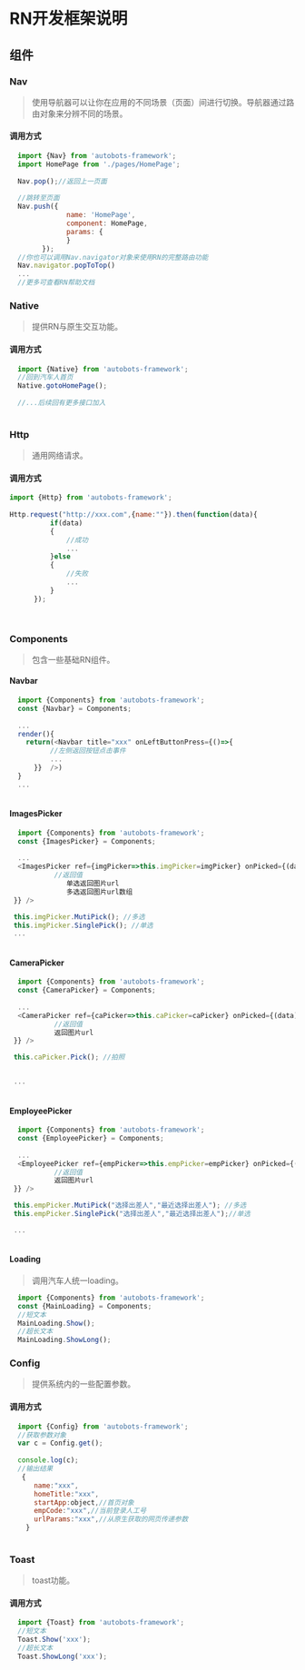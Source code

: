 # RN开发框架说明





## 组件

### Nav
> 使用导航器可以让你在应用的不同场景（页面）间进行切换。导航器通过路由对象来分辨不同的场景。  
 

#### 调用方式
``` javascript
  import {Nav} from 'autobots-framework';
  import HomePage from './pages/HomePage';
  
  Nav.pop();//返回上一页面
  
  //跳转至页面
  Nav.push({
              name: 'HomePage', 
              component: HomePage,
              params: {
              }
        });
  //你也可以调用Nav.navigator对象来使用RN的完整路由功能
  Nav.navigator.popToTop()
  ...
  //更多可查看RN帮助文档
```

### Native
> 提供RN与原生交互功能。  
 
#### 调用方式
``` javascript
  import {Native} from 'autobots-framework';
  //回到汽车人首页
  Native.gotoHomePage();
  
  //...后续回有更多接口加入
   
```

### Http
> 通用网络请求。  
 
#### 调用方式
``` javascript
import {Http} from 'autobots-framework';
  
Http.request("http://xxx.com",{name:""}).then(function(data){
          if(data)
          {
	          //成功
	          ...
          }else
          {
	          //失败
	          ...
          }
      });

   
```


### Components
> 包含一些基础RN组件。  
 
#### Navbar
``` javascript
  import {Components} from 'autobots-framework';
  const {Navbar} = Components;
  
  ...
  render(){
	return(<Navbar title="xxx" onLeftButtonPress={()=>{
		  //左侧返回按钮点击事件
          ...
      }}  />)
  }
  ...
   
```

#### ImagesPicker
``` javascript
  import {Components} from 'autobots-framework';
  const {ImagesPicker} = Components;
  
  ...
  <ImagesPicker ref={imgPicker=>this.imgPicker=imgPicker} onPicked={(data)=>{
		   //返回值
			  单选返回图片url
			  多选返回图片url数组
 }} />

 this.imgPicker.MutiPick(); //多选
 this.imgPicker.SinglePick(); //单选
 ...
   
```


#### CameraPicker
``` javascript
  import {Components} from 'autobots-framework';
  const {CameraPicker} = Components;
  
  ...
  <CameraPicker ref={caPicker=>this.caPicker=caPicker} onPicked={(data)=>{
		   //返回值
		   返回图片url
 }} />

 this.caPicker.Pick(); //拍照


 ...
   
```

#### EmployeePicker
``` javascript
  import {Components} from 'autobots-framework';
  const {EmployeePicker} = Components;
  
  ...
  <EmployeePicker ref={empPicker=>this.empPicker=empPicker} onPicked={(data)=>{
		   //返回值
		   返回图片url
 }} />

 this.empPicker.MutiPick("选择出差人","最近选择出差人"); //多选
 this.empPicker.SinglePick("选择出差人","最近选择出差人");//单选

 ...
   
```

#### Loading
> 调用汽车人统一loading。  

``` javascript
  import {Components} from 'autobots-framework';
  const {MainLoading} = Components;
  //短文本
  MainLoading.Show();
  //超长文本
  MainLoading.ShowLong();

```

### Config
> 提供系统内的一些配置参数。  
 
#### 调用方式
``` javascript
  import {Config} from 'autobots-framework';
  //获取参数对象
  var c = Config.get();
  
  console.log(c);
  //输出结果
   {
	  name:"xxx",
	  homeTitle:"xxx", 
	  startApp:object,//首页对象
	  empCode:"xxx",//当前登录人工号
	  urlParams:"xxx",//从原生获取的网页传递参数
	}
   
```



### Toast
> toast功能。  
 
#### 调用方式
``` javascript
  import {Toast} from 'autobots-framework';
  //短文本
  Toast.Show('xxx');
  //超长文本
  Toast.ShowLong('xxx');

```


